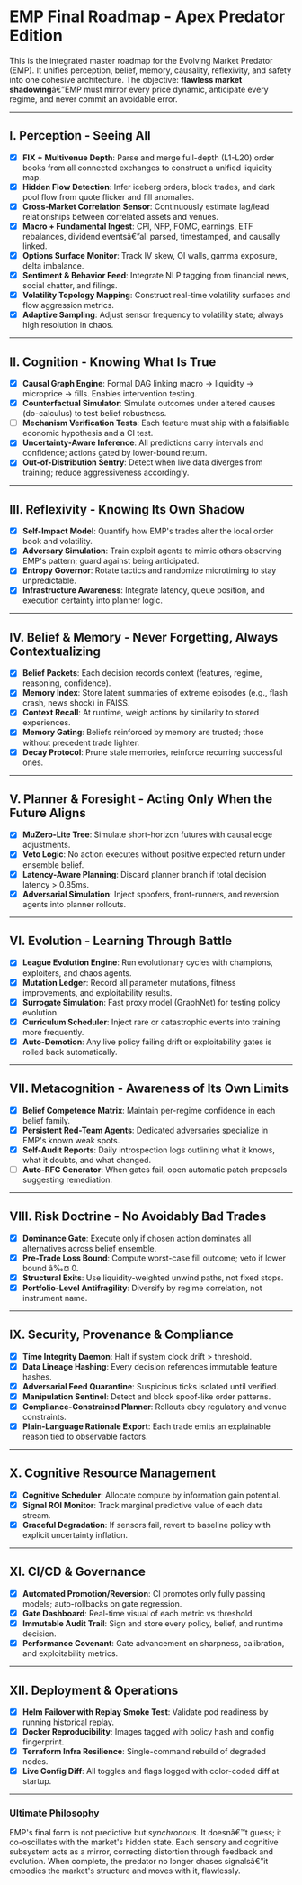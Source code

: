 # EMP Final Roadmap - Apex Predator Edition

This is the integrated master roadmap for the Evolving Market Predator (EMP). It unifies perception, belief, memory, causality, reflexivity, and safety into one cohesive architecture. The objective: **flawless market shadowing**â€”EMP must mirror every price dynamic, anticipate every regime, and never commit an avoidable error.

---

## I. Perception - Seeing All

- [x] **FIX + Multivenue Depth**: Parse and merge full-depth (L1-L20) order books from all connected exchanges to construct a unified liquidity map.
- [x] **Hidden Flow Detection**: Infer iceberg orders, block trades, and dark pool flow from quote flicker and fill anomalies.
- [x] **Cross-Market Correlation Sensor**: Continuously estimate lag/lead relationships between correlated assets and venues.
- [x] **Macro + Fundamental Ingest**: CPI, NFP, FOMC, earnings, ETF rebalances, dividend eventsâ€”all parsed, timestamped, and causally linked.
- [x] **Options Surface Monitor**: Track IV skew, OI walls, gamma exposure, delta imbalance.
- [x] **Sentiment & Behavior Feed**: Integrate NLP tagging from financial news, social chatter, and filings.
- [x] **Volatility Topology Mapping**: Construct real-time volatility surfaces and flow aggression metrics.
- [x] **Adaptive Sampling**: Adjust sensor frequency to volatility state; always high resolution in chaos.

---

## II. Cognition - Knowing What Is True

- [x] **Causal Graph Engine**: Formal DAG linking macro → liquidity → microprice → fills. Enables intervention testing.
- [x] **Counterfactual Simulator**: Simulate outcomes under altered causes (do-calculus) to test belief robustness.
- [ ] **Mechanism Verification Tests**: Each feature must ship with a falsifiable economic hypothesis and a CI test.
- [x] **Uncertainty-Aware Inference**: All predictions carry intervals and confidence; actions gated by lower-bound return.
- [x] **Out-of-Distribution Sentry**: Detect when live data diverges from training; reduce aggressiveness accordingly.

---

## III. Reflexivity - Knowing Its Own Shadow

- [x] **Self-Impact Model**: Quantify how EMP's trades alter the local order book and volatility.
- [x] **Adversary Simulation**: Train exploit agents to mimic others observing EMP's pattern; guard against being anticipated.
- [x] **Entropy Governor**: Rotate tactics and randomize microtiming to stay unpredictable.
- [x] **Infrastructure Awareness**: Integrate latency, queue position, and execution certainty into planner logic.

---

## IV. Belief & Memory - Never Forgetting, Always Contextualizing

- [x] **Belief Packets**: Each decision records context (features, regime, reasoning, confidence).
- [x] **Memory Index**: Store latent summaries of extreme episodes (e.g., flash crash, news shock) in FAISS.
- [x] **Context Recall**: At runtime, weigh actions by similarity to stored experiences.
- [x] **Memory Gating**: Beliefs reinforced by memory are trusted; those without precedent trade lighter.
- [x] **Decay Protocol**: Prune stale memories, reinforce recurring successful ones.

---

## V. Planner & Foresight - Acting Only When the Future Aligns

- [x] **MuZero-Lite Tree**: Simulate short-horizon futures with causal edge adjustments.
- [x] **Veto Logic**: No action executes without positive expected return under ensemble belief.
- [x] **Latency-Aware Planning**: Discard planner branch if total decision latency > 0.85ms.
- [x] **Adversarial Simulation**: Inject spoofers, front-runners, and reversion agents into planner rollouts.

---

## VI. Evolution - Learning Through Battle

- [x] **League Evolution Engine**: Run evolutionary cycles with champions, exploiters, and chaos agents.
- [x] **Mutation Ledger**: Record all parameter mutations, fitness improvements, and exploitability results.
- [x] **Surrogate Simulation**: Fast proxy model (GraphNet) for testing policy evolution.
- [x] **Curriculum Scheduler**: Inject rare or catastrophic events into training more frequently.
- [x] **Auto-Demotion**: Any live policy failing drift or exploitability gates is rolled back automatically.

---

## VII. Metacognition - Awareness of Its Own Limits

- [x] **Belief Competence Matrix**: Maintain per-regime confidence in each belief family.
- [x] **Persistent Red-Team Agents**: Dedicated adversaries specialize in EMP's known weak spots.
- [x] **Self-Audit Reports**: Daily introspection logs outlining what it knows, what it doubts, and what changed.
- [ ] **Auto-RFC Generator**: When gates fail, open automatic patch proposals suggesting remediation.

---

## VIII. Risk Doctrine - No Avoidably Bad Trades

- [x] **Dominance Gate**: Execute only if chosen action dominates all alternatives across belief ensemble.
- [x] **Pre-Trade Loss Bound**: Compute worst-case fill outcome; veto if lower bound â‰¤ 0.
- [x] **Structural Exits**: Use liquidity-weighted unwind paths, not fixed stops.
- [x] **Portfolio-Level Antifragility**: Diversify by regime correlation, not instrument name.

---

## IX. Security, Provenance & Compliance

- [x] **Time Integrity Daemon**: Halt if system clock drift > threshold.
- [x] **Data Lineage Hashing**: Every decision references immutable feature hashes.
- [x] **Adversarial Feed Quarantine**: Suspicious ticks isolated until verified.
- [x] **Manipulation Sentinel**: Detect and block spoof-like order patterns.
- [x] **Compliance-Constrained Planner**: Rollouts obey regulatory and venue constraints.
- [x] **Plain-Language Rationale Export**: Each trade emits an explainable reason tied to observable factors.

---

## X. Cognitive Resource Management

- [x] **Cognitive Scheduler**: Allocate compute by information gain potential.
- [x] **Signal ROI Monitor**: Track marginal predictive value of each data stream.
- [x] **Graceful Degradation**: If sensors fail, revert to baseline policy with explicit uncertainty inflation.

---

## XI. CI/CD & Governance

- [x] **Automated Promotion/Reversion**: CI promotes only fully passing models; auto-rollbacks on gate regression.
- [x] **Gate Dashboard**: Real-time visual of each metric vs threshold.
- [x] **Immutable Audit Trail**: Sign and store every policy, belief, and runtime decision.
- [x] **Performance Covenant**: Gate advancement on sharpness, calibration, and exploitability metrics.

---

## XII. Deployment & Operations

- [x] **Helm Failover with Replay Smoke Test**: Validate pod readiness by running historical replay.
- [x] **Docker Reproducibility**: Images tagged with policy hash and config fingerprint.
- [x] **Terraform Infra Resilience**: Single-command rebuild of degraded nodes.
- [x] **Live Config Diff**: All toggles and flags logged with color-coded diff at startup.

---

### Ultimate Philosophy
EMP's final form is not predictive but *synchronous*. It doesnâ€™t guess; it co-oscillates with the market's hidden state. Each sensory and cognitive subsystem acts as a mirror, correcting distortion through feedback and evolution. When complete, the predator no longer chases signalsâ€”it embodies the market's structure and moves with it, flawlessly.
